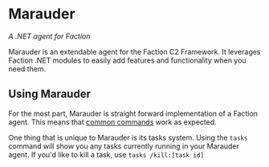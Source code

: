 # Marauder
 
*A .NET agent for Faction*

Marauder is an extendable agent for the Faction C2 Framework. It leverages Faction .NET modules to easily add features and functionality when you need them.

## Using Marauder
For the most part, Marauder is straight forward implementation of a Faction agent. This means that [common commands](https://www.factionc2.com/docs/agents/) work as expected.

One thing that is unique to Marauder is its tasks system. Using the `tasks` command will show you any tasks currently running in your Marauder agent. If you'd like to kill a task, use `tasks /kill:[task id]`

